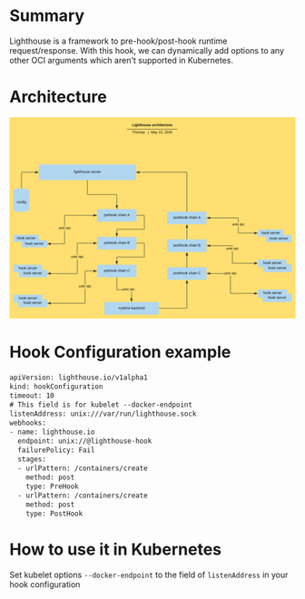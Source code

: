 # Summary

Lighthouse is a framework to pre-hook/post-hook runtime request/response. With this hook, we can dynamically add options to any other OCI
 arguments which aren't supported in Kubernetes.

# Architecture

![LighthouseDesign.svg](doc/LighthouseDesign.svg)

# Hook Configuration example

```
apiVersion: lighthouse.io/v1alpha1
kind: hookConfiguration
timeout: 10
# This field is for kubelet --docker-endpoint
listenAddress: unix:///var/run/lighthouse.sock
webhooks:
- name: lighthouse.io
  endpoint: unix://@lighthouse-hook
  failurePolicy: Fail
  stages:
  - urlPattern: /containers/create
    method: post
    type: PreHook
  - urlPattern: /containers/create
    method: post
    type: PostHook
```

# How to use it in Kubernetes

Set kubelet options `--docker-endpoint` to the field of `listenAddress` in your hook configuration